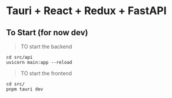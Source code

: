 # Tauri + React + Redux + FastAPI

## To Start (for now dev)

> TO start the backend
```
cd src/api
uvicorn main:app --reload

```
> TO start the frontend
```
cd src/
pnpm tauri dev

```




